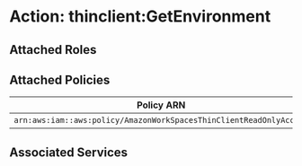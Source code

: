 # Action: thinclient:GetEnvironment

## Attached Roles

## Attached Policies

| Policy ARN | Policy Name |
|------------|-------------|
| `arn:aws:iam::aws:policy/AmazonWorkSpacesThinClientReadOnlyAccess` | [AmazonWorkSpacesThinClientReadOnlyAccess](../policies.md#amazonworkspacesthinclientreadonlyaccess) |

## Associated Services

